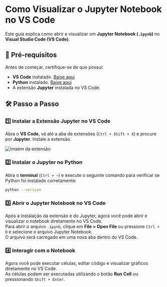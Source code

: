 # Como Visualizar o Jupyter Notebook no VS Code

Este guia explica como abrir e visualizar um **Jupyter Notebook (`.ipynb`)** no **Visual Studio Code (VS Code)**.

## 📌 Pré-requisitos

Antes de começar, certifique-se de que possui:

- **VS Code** instalado. [Baixe aqui](https://code.visualstudio.com/download)
- **Python** instalado. [Baixe aqui](https://www.python.org/downloads/)
- A extensão **Jupyter** instalada no VS Code.

## 🛠 Passo a Passo

### 1️⃣ Instalar a Extensão Jupyter no VS Code
Abra o **VS Code**, vá até a aba de extensões (`Ctrl + Shift + X`) e procure por **Jupyter**. Instale a extensão.

![imaem da extensão](https://www.hashtagtreinamentos.com/wp-content/uploads/2023/05/jupyter-2-1024x399.png)

### 2️⃣ Instalar o Jupyter no Python
Abra o **terminal** (`Ctrl + ~`) e execute o seguinte comando para verificar se Python foi instalado corretamente:

```sh
python --version 
````

### 3️⃣ Abrir o Jupyter Notebook no VS Code
Após a instalação da extensão e do Jupyter, agora você pode abrir e visualizar o notebook diretamente no VS Code.  
Para abrir o arquivo `.ipynb`, clique em **File > Open File** ou pressione `Ctrl + O` e selecione o arquivo Jupyter Notebook.  
O arquivo será carregado em uma nova aba dentro do VS Code.

### 4️⃣ Interagir com o Notebook
Agora você pode executar células, editar código e visualizar gráficos diretamente no VS Code.  
As células podem ser executadas utilizando o botão **Run Cell** ou pressionando `Shift + Enter`.
